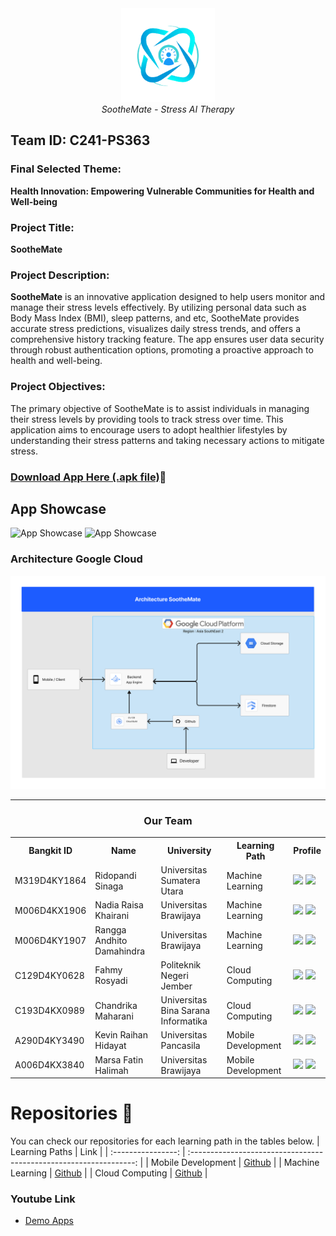 <!-- # TechWaste
| ![logo men](https://media.discordapp.net/attachments/1023598916857499680/1114516345367842846/Group_40.png) |"A convenient way to manage your electronics waste."|
|--|--| -->

<div align="center">
  <img src="https://raw.githubusercontent.com/SootheMate-Capstone-Team-C241-PS363/.github/master/pictures/Logo%20SootheMate.png" width="150" height="150"><br>
  <i>SootheMate - Stress AI Therapy</i>
</div>

<!-- ### THE PORTAL
[Link to...](https://github.com/)
[Link to...](https://github.com/)
[Link to...](https://github.com/)
[Link to...](https://github.com/) -->

<!-- # About Us
TechWas is a student-led organization dedicated to enhancing the management of e-waste disposals and increasing awareness of electronic waste. Our team of six members, divided into machine learning, cloud computing, and mobile development divisions, has developed an app to achieve our goal. -->
## Team ID: C241-PS363

### Final Selected Theme:

**Health Innovation: Empowering Vulnerable Communities for Health and Well-being**

### Project Title:

**SootheMate**

### Project Description:

**SootheMate** is an innovative application designed to help users monitor and manage their stress levels effectively. By utilizing personal data such as Body Mass Index (BMI), sleep patterns, and etc, SootheMate provides accurate stress predictions, visualizes daily stress trends, and offers a comprehensive history tracking feature. The app ensures user data security through robust authentication options, promoting a proactive approach to health and well-being.

### Project Objectives:

The primary objective of SootheMate is to assist individuals in managing their stress levels by providing tools to track stress over time. This application aims to encourage users to adopt healthier lifestyles by understanding their stress patterns and taking necessary actions to mitigate stress.

### [Download App Here (.apk file)](https://drive.google.com/drive/folders/xxxxxxx)📲
<!-- ### TBA -->

## App Showcase

![App Showcase](https://raw.githubusercontent.com/SootheMate-Capstone-Team-C241-PS363/.github/master/pictures/SootheMateMS.png)
![App Showcase](https://raw.githubusercontent.com/SootheMate-Capstone-Team-C241-PS363/.github/master/pictures/SootheMateMS2.png)

### Architecture Google Cloud

![Cloud Architecture](https://raw.githubusercontent.com/SootheMate-Capstone-Team-C241-PS363/.github/master/pictures/ArchitectureGCP.png)

---

<div align="center">
  <h3>Our Team</h3>
  <table align="center">
    <tr>
      <th>Bangkit ID</th>
      <th>Name</th>
      <th>University</th>
      <th>Learning Path</th>
      <th>Profile</th>
    </tr>
    <tr>
      <td>M319D4KY1864</td>
      <td>Ridopandi Sinaga</td>
      <td>Universitas Sumatera Utara</td>
      <td>Machine Learning</td>
      <td>
        <a href="https://github.com/ridopandiSinaga"><img src="https://img.shields.io/badge/github-121013?style=for-the-badge&logo=github&logoColor=white"></a>
        <a href="https://www.linkedin.com/in/ridopandi-sinaga/"><img src="https://img.shields.io/badge/linkedin-%230077B5.svg?style=for-the-badge&logo=linkedin&logoColor=white"></a>
      </td>
    </tr>
    <tr>
      <td>M006D4KX1906</td>
      <td>Nadia Raisa Khairani</td>
      <td>Universitas Brawijaya</td>
      <td>Machine Learning</td>
      <td>
        <a href="https://github.com/nadiaraisa"><img src="https://img.shields.io/badge/github-121013?style=for-the-badge&logo=github&logoColor=white"></a>
        <a href="https://www.linkedin.com/in/nadiaraisa-khairani"><img src="https://img.shields.io/badge/linkedin-%230077B5.svg?style=for-the-badge&logo=linkedin&logoColor=white"></a>
      </td>
    </tr>
    <tr>
      <td>M006D4KY1907</td>
      <td>Rangga Andhito Damahindra</td>
      <td>Universitas Brawijaya</td>
      <td>Machine Learning</td>
      <td>
        <a href="https://github.com/ranggadamahindra"><img src="https://img.shields.io/badge/github-121013?style=for-the-badge&logo=github&logoColor=white"></a>
        <a href="https://www.linkedin.com/in/rangga-andhito-damahindra"><img src="https://img.shields.io/badge/linkedin-%230077B5.svg?style=for-the-badge&logo=linkedin&logoColor=white"></a>
      </td>
    </tr>
    <tr>
      <td>C129D4KY0628</td>
      <td>Fahmy Rosyadi</td>
      <td>Politeknik Negeri Jember</td>
      <td>Cloud Computing</td>
      <td>
        <a href="https://github.com/rsydfhmy03"><img src="https://img.shields.io/badge/github-121013?style=for-the-badge&logo=github&logoColor=white"></a>
        <a href="https://www.linkedin.com/in/mitahudev03/"><img src="https://img.shields.io/badge/linkedin-%230077B5.svg?style=for-the-badge&logo=linkedin&logoColor=white"></a>
      </td>
    </tr>
    <tr>
      <td>C193D4KX0989</td>
      <td>Chandrika Maharani</td>
      <td>Universitas Bina Sarana Informatika</td>
      <td>Cloud Computing</td>
      <td>
        <a href="https://github.com/arikadesu"><img src="https://img.shields.io/badge/github-121013?style=for-the-badge&logo=github&logoColor=white"></a>
        <a href="https://www.linkedin.com/in/chandrika13/"><img src="https://img.shields.io/badge/linkedin-%230077B5.svg?style=for-the-badge&logo=linkedin&logoColor=white"></a>
      </td>
    </tr>
    <tr>
      <td>A290D4KY3490</td>
      <td>Kevin Raihan Hidayat</td>
      <td>Universitas Pancasila</td>
      <td>Mobile Development</td>
      <td>
        <a href="https://github.com/kevinxzuto"><img src="https://img.shields.io/badge/github-121013?style=for-the-badge&logo=github&logoColor=white"></a>
        <a href="https://www.linkedin.com/in/kevin-raihan-hidayat-4266512ba/"><img src="https://img.shields.io/badge/linkedin-%230077B5.svg?style=for-the-badge&logo=linkedin&logoColor=white"></a>
      </td>
    </tr>
    <tr>
      <td>A006D4KX3840</td>
      <td>Marsa Fatin Halimah</td>
      <td>Universitas Brawijaya</td>
      <td>Mobile Development</td>
      <td>
        <a href="https://github.com/marsaafh"><img src="https://img.shields.io/badge/github-121013?style=for-the-badge&logo=github&logoColor=white"></a>
        <a href="https://www.linkedin.com/in/marsa-fatin-9895bb209/"><img src="https://img.shields.io/badge/linkedin-%230077B5.svg?style=for-the-badge&logo=linkedin&logoColor=white"></a>
      </td>
    </tr>
  </table>
</div>



# Repositories 📁
You can check our repositories for each learning path in the tables below.
|   Learning Paths   |                                Link                                |
| :----------------: | :----------------------------------------------------------------: |
| Mobile Development | [Github](https://github.com/SootheMate-Capstone-Team-C241-PS363/SootheMate-MD)       |
|  Machine Learning  |  [Github](https://github.com/SootheMate-Capstone-Team-C241-PS363/SootheMate-ML)       |
|   Cloud Computing  |   [Github](https://github.com/SootheMate-Capstone-Team-C241-PS363/SootheMate-BackEnd)    |


### Youtube Link
- [Demo Apps ](https://www.youtube.com/)


